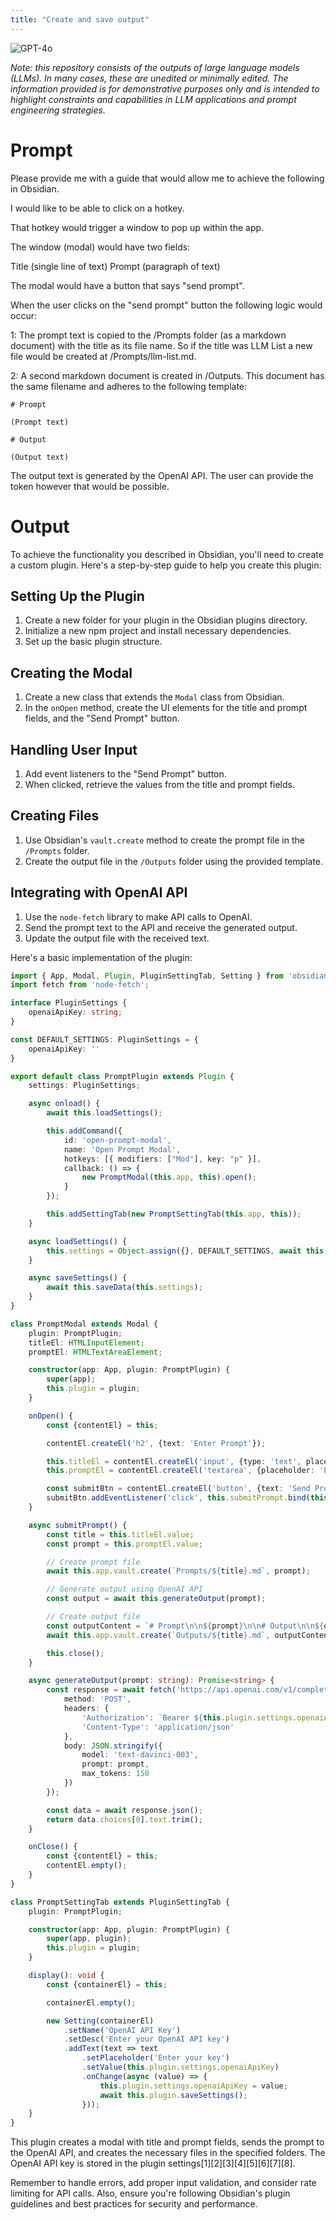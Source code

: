 ```yaml
---
title: "Create and save output"
---
```

![GPT-4o](https://img.shields.io/badge/GPT--4o-3333FF?style=for-the-badge&logo=openai&logoColor=white)



*Note: this repository consists of the outputs of large language models (LLMs). In many cases, these are unedited or minimally edited. The information provided is for demonstrative purposes only and is intended to highlight constraints and capabilities in LLM applications and prompt engineering strategies.*


# Prompt

Please provide me with a guide that would allow me to achieve the following in Obsidian.

I would like to be able to click on a hotkey.

That hotkey would trigger a window to pop up within the app.

The window (modal) would have two fields:

Title (single line of text)
Prompt (paragraph of text)

The modal would have a button that says "send prompt".

When the user clicks on the "send prompt" button the following logic would occur:

1: The prompt text is copied to the /Prompts folder (as a markdown document) with the title as its file name. So if the title was LLM List a new file would be created at /Prompts/llm-list.md. 

2: A second markdown document is created in /Outputs. This document has the same filename and adheres to the following template:

```
# Prompt

(Prompt text)

# Output

(Output text)
```

The output text is generated by the OpenAI API. The user can provide the token however that would be possible. 
# Output

To achieve the functionality you described in Obsidian, you'll need to create a custom plugin. Here's a step-by-step guide to help you create this plugin:

## Setting Up the Plugin

1. Create a new folder for your plugin in the Obsidian plugins directory.
2. Initialize a new npm project and install necessary dependencies.
3. Set up the basic plugin structure.

## Creating the Modal

1. Create a new class that extends the `Modal` class from Obsidian.
2. In the `onOpen` method, create the UI elements for the title and prompt fields, and the "Send Prompt" button.

## Handling User Input

1. Add event listeners to the "Send Prompt" button.
2. When clicked, retrieve the values from the title and prompt fields.

## Creating Files

1. Use Obsidian's `vault.create` method to create the prompt file in the `/Prompts` folder.
2. Create the output file in the `/Outputs` folder using the provided template.

## Integrating with OpenAI API

1. Use the `node-fetch` library to make API calls to OpenAI.
2. Send the prompt text to the API and receive the generated output.
3. Update the output file with the received text.

Here's a basic implementation of the plugin:

```typescript
import { App, Modal, Plugin, PluginSettingTab, Setting } from 'obsidian';
import fetch from 'node-fetch';

interface PluginSettings {
    openaiApiKey: string;
}

const DEFAULT_SETTINGS: PluginSettings = {
    openaiApiKey: ''
}

export default class PromptPlugin extends Plugin {
    settings: PluginSettings;

    async onload() {
        await this.loadSettings();

        this.addCommand({
            id: 'open-prompt-modal',
            name: 'Open Prompt Modal',
            hotkeys: [{ modifiers: ["Mod"], key: "p" }],
            callback: () => {
                new PromptModal(this.app, this).open();
            }
        });

        this.addSettingTab(new PromptSettingTab(this.app, this));
    }

    async loadSettings() {
        this.settings = Object.assign({}, DEFAULT_SETTINGS, await this.loadData());
    }

    async saveSettings() {
        await this.saveData(this.settings);
    }
}

class PromptModal extends Modal {
    plugin: PromptPlugin;
    titleEl: HTMLInputElement;
    promptEl: HTMLTextAreaElement;

    constructor(app: App, plugin: PromptPlugin) {
        super(app);
        this.plugin = plugin;
    }

    onOpen() {
        const {contentEl} = this;

        contentEl.createEl('h2', {text: 'Enter Prompt'});

        this.titleEl = contentEl.createEl('input', {type: 'text', placeholder: 'Title'});
        this.promptEl = contentEl.createEl('textarea', {placeholder: 'Prompt'});

        const submitBtn = contentEl.createEl('button', {text: 'Send Prompt'});
        submitBtn.addEventListener('click', this.submitPrompt.bind(this));
    }

    async submitPrompt() {
        const title = this.titleEl.value;
        const prompt = this.promptEl.value;

        // Create prompt file
        await this.app.vault.create(`Prompts/${title}.md`, prompt);

        // Generate output using OpenAI API
        const output = await this.generateOutput(prompt);

        // Create output file
        const outputContent = `# Prompt\n\n${prompt}\n\n# Output\n\n${output}`;
        await this.app.vault.create(`Outputs/${title}.md`, outputContent);

        this.close();
    }

    async generateOutput(prompt: string): Promise<string> {
        const response = await fetch('https://api.openai.com/v1/completions', {
            method: 'POST',
            headers: {
                'Authorization': `Bearer ${this.plugin.settings.openaiApiKey}`,
                'Content-Type': 'application/json'
            },
            body: JSON.stringify({
                model: 'text-davinci-003',
                prompt: prompt,
                max_tokens: 150
            })
        });

        const data = await response.json();
        return data.choices[0].text.trim();
    }

    onClose() {
        const {contentEl} = this;
        contentEl.empty();
    }
}

class PromptSettingTab extends PluginSettingTab {
    plugin: PromptPlugin;

    constructor(app: App, plugin: PromptPlugin) {
        super(app, plugin);
        this.plugin = plugin;
    }

    display(): void {
        const {containerEl} = this;

        containerEl.empty();

        new Setting(containerEl)
            .setName('OpenAI API Key')
            .setDesc('Enter your OpenAI API key')
            .addText(text => text
                .setPlaceholder('Enter your key')
                .setValue(this.plugin.settings.openaiApiKey)
                .onChange(async (value) => {
                    this.plugin.settings.openaiApiKey = value;
                    await this.plugin.saveSettings();
                }));
    }
}
```

This plugin creates a modal with title and prompt fields, sends the prompt to the OpenAI API, and creates the necessary files in the specified folders. The OpenAI API key is stored in the plugin settings[1][2][3][4][5][6][7][8].

Remember to handle errors, add proper input validation, and consider rate limiting for API calls. Also, ensure you're following Obsidian's plugin guidelines and best practices for security and performance.

 